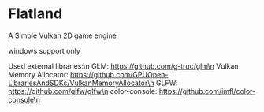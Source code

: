 # Flatland
A Simple Vulkan 2D game engine

windows support only

Used external libraries:\n
GLM: https://github.com/g-truc/glm\n
Vulkan Memory Allocator: https://github.com/GPUOpen-LibrariesAndSDKs/VulkanMemoryAllocator\n
GLFW: https://github.com/glfw/glfw\n
color-console: https://github.com/imfl/color-console\n


